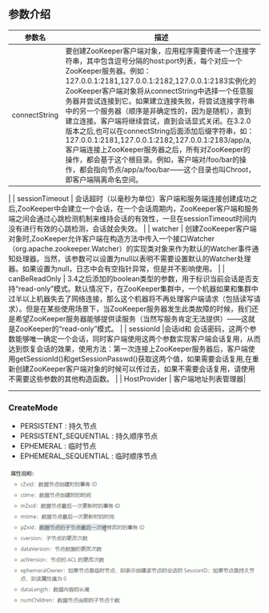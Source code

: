 ## 参数介绍
| 参数名 |描述 |
| ---- | ------- |
| connectString | 要创建ZooKeeper客户端对象，应用程序需要传递一个连接字符串，其中包含逗号分隔的host:port列表，每个对应一个ZooKeeper服务器。例如：127.0.0.1:2181,127.0.0.1:2182,127.0.0.1:2183实例化的ZooKeeper客户端对象将从connectString中选择一个任意服务器并尝试连接到它。如果建立连接失败，将尝试连接字符串中的另一个服务器（顺序是非确定性的，因为是随机），直到建立连接。客户端将继续尝试，直到会话显式关闭。在3.2.0版本之后,也可以在connectString后面添加后缀字符串，如：127.0.0.1:2181,127.0.0.1:2182,127.0.0.1:2183/app/a,客户端连接上ZooKeeper服务器之后，所有对ZooKeeper的操作，都会基于这个根目录。例如，客户端对/foo/bar的操作，都会指向节点/app/a/foo/bar——这个目录也叫Chroot，即客户端隔离命名空间。
|
| sessionTimeout | 会话超时（以毫秒为单位）客户端和服务端连接创建成功之后,ZooKeeper中会建立一个会话，在一个会话周期内，ZooKeeper客户端和服务端之间会通过心跳检测机制来维持会话的有效性，一旦在sessionTimeout时间内没有进行有效的心跳检测，会话就会失效。
|
| watcher | 创建ZooKeeper客户端对象时,ZooKeeper允许客户端在构造方法中传入一个接口Watcher（org.apache.zookeeper.Watcher）的实现类对象来作为默认的Watcher事件通知处理器。当然，该参数可以设置为null以表明不需要设置默认的Watcher处理器。如果设置为null，日志中会有空指针异常，但是并不影响使用。
|
| canBeReadOnly | 3.4之后添加的boolean类型的参数，用于标识当前会话是否支持“read-only”模式。默认情况下，在ZooKeeper集群中，一个机器如果和集群中过半以上机器失去了网络连接，那么这个机器将不再处理客户端请求（包括读写请求）。但是在某些使用场景下，当ZooKeeper服务器发生此类故障的时候，我们还是希望ZooKeeper服务器能够提供读服务（当然写服务肯定无法提供）——这就是ZooKeeper的“read-only”模式。
|
| sessionId |会话id和 会话密码，这两个参数能够唯一确定一个会话，同时客户端使用这两个参数实现客户端会话复用，从而达到恢复会话的效果，使用方法：第一次连接上ZooKeeper服务器后，客户端使用getSessionId()和getSessionPasswd()获取这两个值，如果需要会话复用,在重新创建ZooKeeper客户端对象的时候可以传过去，如果不需要会话复用，请使用不需要这些参数的其他构造函数。
|
| HostProvider |  客户端地址列表管理器|


----
### CreateMode
*    PERSISTENT : 持久节点
*    PERSISTENT_SEQUENTIAL : 持久顺序节点
*    EPHEMERAL : 临时节点
*    EPHEMERAL_SEQUENTIAL : 临时顺序节点

![img.png](img/img.png)







